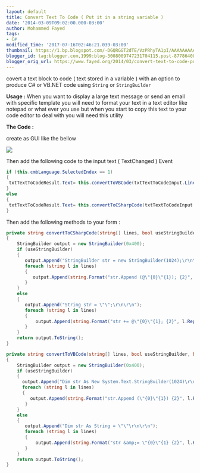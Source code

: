 ```yaml
---
layout: default
title: Convert Text To Code ( Put it in a string variable )
date: '2014-03-09T09:02:00.000-03:00'
author: Mohammed Fayed
tags:
- C#
modified_time: '2017-07-16T02:46:21.039-03:00'
thumbnail: https://1.bp.blogspot.com/-DGQRGGT2dTE/VzPRhyTA1pI/AAAAAAAAAFY/bYR9Jxc47w0VcIIQqgWtXh1IjgSaSTingCK4B/s72-c/img1.png
blogger_id: tag:blogger.com,1999:blog-3008009747231704115.post-8778640840376297289
blogger_orig_url: https://www.fayed.org/2014/03/convert-text-to-code-put-it-in-string.html
---
```


covert a text block to code ( text stored in a variable ) with an option to produce C# or VB.NET code using `String` or  `StringBuilder`

**Usage :**  When you want to display a large text message or send an email with specific template you will need to format your text in a text editor like notepad or what ever you use but when you start to copy this text to your code editor to deal with you will need this utility

**The Code :**

create as GUI like the bellow

[![](https://1.bp.blogspot.com/-DGQRGGT2dTE/VzPRhyTA1pI/AAAAAAAAAFY/bYR9Jxc47w0VcIIQqgWtXh1IjgSaSTingCK4B/s640/img1.png)](http://1.bp.blogspot.com/-DGQRGGT2dTE/VzPRhyTA1pI/AAAAAAAAAFY/bYR9Jxc47w0VcIIQqgWtXh1IjgSaSTingCK4B/s1600/img1.png)

Then add the following code to the input text ( TextChanged ) Event

```csharp
if (this.cmbLanguage.SelectedIndex == 1)
{
 txtTextToCodeResult.Text= this.convertToVBCode(txtTextToCodeInput.Lines, this.chkUseStringBuilder.Checked,this.chkAddLineBreak.Checked);
}
else
{
 txtTextToCodeResult.Text= this.convertToCSharpCode(txtTextToCodeInput.Lines, this.chkUseStringBuilder.Checked,this.chkAddLineBreak.Checked);
}
```

Then add the following methods to your form :

```csharp
private string convertToCSharpCode(string[] lines, bool useStringBuilder, bool addNewLineSymbole)
{
    StringBuilder output = new StringBuilder(0x400);
    if (useStringBuilder)
    {
       output.Append("StringBuilder str = new StringBuilder(1024);\r\n\r\n");
       foreach (string l in lines)
       {
          output.Append(string.Format("str.Append (@\"{0}\"{1}); {2}", l.Replace("\"", "\"\""), addNewLineSymbole ? " + Environment.NewLine " : "", "\r\n"));
       }
    }
    else
    {
       output.Append("String str = \"\";\r\n\r\n");
       foreach (string l in lines)
       {
           output.Append(string.Format("str += @\"{0}\"{1}; {2}", l.Replace("\"", "\"\""), addNewLineSymbole ? " + Environment.NewLine " : "", "\r\n"));
       }
    }
    return output.ToString();
}

private string convertToVBCode(string[] lines, bool useStringBuilder, bool addNewLineSymbole)
{
    StringBuilder output = new StringBuilder(0x400);
    if (useStringBuilder)
    {
      output.Append("Dim str As New System.Text.StringBuilder(1024)\r\n\r\n");
      foreach (string l in lines)
      {
         output.Append(string.Format("str.Append (\"{0}\"{1}) {2}", l.Replace("\"", "\"\""), addNewLineSymbole ? " &amp; Environment.NewLine " : "", "\r\n"));
       }
    }
    else
    {
       output.Append("Dim str As String = \"\"\r\n\r\n");
       foreach (string l in lines)
       {
           output.Append(string.Format("str &amp;= \"{0}\"{1} {2}", l.Replace("\"", "\"\""), addNewLineSymbole ? " &amp; Environment.NewLine " : "", "\r\n"));
       }
    }
    return output.ToString();
}

```
